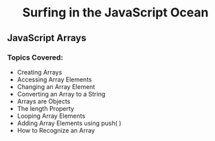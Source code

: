 <h1 align= "center">Surfing in the JavaScript Ocean</h1>

## JavaScript Arrays

### Topics Covered:

- Creating Arrays
- Accessing Array Elements
- Changing an Array Element
- Converting an Array to a String
- Arrays are Objects
- The length Property
- Looping Array Elements
- Adding Array Elements using push( )
- How to Recognize an Array